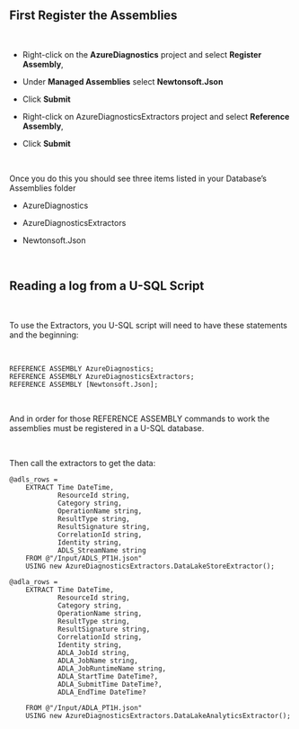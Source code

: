  

 

First Register the Assemblies
-----------------------------

 

-   Right-click on the **AzureDiagnostics** project and select **Register
    Assembly**,

-   Under **Managed Assemblies** select **Newtonsoft.Json**

-   Click **Submit**

-   Right-click on AzureDiagnosticsExtractors project and select **Reference
    Assembly**,

-   Click **Submit**

 

Once you do this you should see three items listed in your Database’s Assemblies
folder

-   AzureDiagnostics

-   AzureDiagnosticsExtractors

-   Newtonsoft.Json

 

Reading a log from a U-SQL Script
---------------------------------

 

To use the Extractors, you U-SQL script will need to have these statements and
the beginning:

 

~~~~~~~~~~~~~~~~~~~~~~~~~~~~~~~~~~~~~~~~~~~~~~~~~~~~~~~~~~~~~~~~~~~~~~~~~~~~~~~~
REFERENCE ASSEMBLY AzureDiagnostics;
REFERENCE ASSEMBLY AzureDiagnosticsExtractors;
REFERENCE ASSEMBLY [Newtonsoft.Json];
~~~~~~~~~~~~~~~~~~~~~~~~~~~~~~~~~~~~~~~~~~~~~~~~~~~~~~~~~~~~~~~~~~~~~~~~~~~~~~~~

 

And in order for those REFERENCE ASSEMBLY commands to work the assemblies must
be registered in a U-SQL database.

 

Then call the extractors to get the data:

~~~~~~~~~~~~~~~~~~~~~~~~~~~~~~~~~~~~~~~~~~~~~~~~~~~~~~~~~~~~~~~~~~~~~~~~~~~~~~~~
@adls_rows =
    EXTRACT Time DateTime,
            ResourceId string,
            Category string,
            OperationName string,
            ResultType string,
            ResultSignature string,
            CorrelationId string,
            Identity string,
            ADLS_StreamName string
    FROM @"/Input/ADLS_PT1H.json"
    USING new AzureDiagnosticsExtractors.DataLakeStoreExtractor();

~~~~~~~~~~~~~~~~~~~~~~~~~~~~~~~~~~~~~~~~~~~~~~~~~~~~~~~~~~~~~~~~~~~~~~~~~~~~~~~~

~~~~~~~~~~~~~~~~~~~~~~~~~~~~~~~~~~~~~~~~~~~~~~~~~~~~~~~~~~~~~~~~~~~~~~~~~~~~~~~~
@adla_rows =
    EXTRACT Time DateTime,
            ResourceId string,
            Category string,
            OperationName string,
            ResultType string,
            ResultSignature string,
            CorrelationId string,
            Identity string,
            ADLA_JobId string,
            ADLA_JobName string,
            ADLA_JobRuntimeName string,
            ADLA_StartTime DateTime?,
            ADLA_SubmitTime DateTime?,
            ADLA_EndTime DateTime?
            
    FROM @"/Input/ADLA_PT1H.json"
    USING new AzureDiagnosticsExtractors.DataLakeAnalyticsExtractor();
~~~~~~~~~~~~~~~~~~~~~~~~~~~~~~~~~~~~~~~~~~~~~~~~~~~~~~~~~~~~~~~~~~~~~~~~~~~~~~~~

 

 

